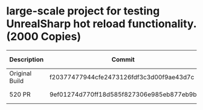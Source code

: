 # large-scale project for testing UnrealSharp hot reload functionality. (2000 Copies)
| Description | Commit    | Time (Seconds) |
| ----------- | --------- | ------- |
| Original Build | f20377477944cfe2473126fdf3c3d00f9ae43d7c  | Not Tested |
| 520 PR | 9ef01274d770ff18d585f827306e985eb877eb9b  | Not Tested |

